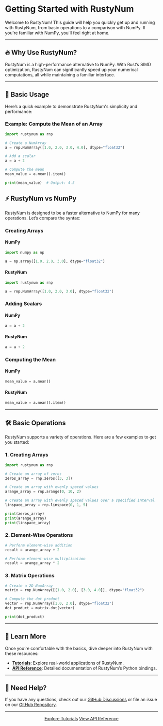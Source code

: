 # Getting Started with RustyNum

Welcome to RustyNum! This guide will help you quickly get up and running with RustyNum, from basic operations to a comparison with NumPy. If you're familiar with NumPy, you'll feel right at home.

---

## 🔥 Why Use RustyNum?

RustyNum is a high-performance alternative to NumPy. With Rust’s SIMD optimization, RustyNum can significantly speed up your numerical computations, all while maintaining a familiar interface.

---

## 📘 Basic Usage

Here’s a quick example to demonstrate RustyNum's simplicity and performance:

### Example: Compute the Mean of an Array
```python
import rustynum as rnp

# Create a NumArray
a = rnp.NumArray([1.0, 2.0, 3.0, 4.0], dtype="float32")

# Add a scalar
a = a + 2

# Compute the mean
mean_value = a.mean().item()

print(mean_value)  # Output: 4.5
```

## ⚡ RustyNum vs NumPy

RustyNum is designed to be a faster alternative to NumPy for many operations. Let’s compare the syntax:

### Creating Arrays
#### NumPy
```python
import numpy as np

a = np.array([1.0, 2.0, 3.0], dtype="float32")
```

#### RustyNum
```python
import rustynum as rnp

a = rnp.NumArray([1.0, 2.0, 3.0], dtype="float32")
```

### Adding Scalars
#### NumPy
```python
a = a + 2
```

#### RustyNum
```python
a = a + 2
```

### Computing the Mean
#### NumPy
```python
mean_value = a.mean()
```

#### RustyNum
```python
mean_value = a.mean().item()
```

---

## 🛠️ Basic Operations

RustyNum supports a variety of operations. Here are a few examples to get you started:

### 1. Creating Arrays
```python
import rustynum as rnp

# Create an array of zeros
zeros_array = rnp.zeros([3, 3])

# Create an array with evenly spaced values
arange_array = rnp.arange(0, 10, 2)

# Create an array with evenly spaced values over a specified interval
linspace_array = rnp.linspace(0, 1, 5)

print(zeros_array)
print(arange_array)
print(linspace_array)
```

### 2. Element-Wise Operations
```python
# Perform element-wise addition
result = arange_array + 2

# Perform element-wise multiplication
result = arange_array * 2
```

### 3. Matrix Operations
```python
# Create a 2D NumArray
matrix = rnp.NumArray([[1.0, 2.0], [3.0, 4.0]], dtype="float32")

# Compute the dot product
vector = rnp.NumArray([1.0, 2.0], dtype="float32")
dot_product = matrix.dot(vector)

print(dot_product)
```

---

## 🔗 Learn More

Once you’re comfortable with the basics, dive deeper into RustyNum with these resources:

- **[Tutorials](tutorials/index.md)**: Explore real-world applications of RustyNum.
- **[API Reference](../api/)**: Detailed documentation of RustyNum’s Python bindings.

---

## 📩 Need Help?

If you have any questions, check out our [GitHub Discussions](https://github.com/IgorSusmelj/rustynum/discussions) or file an issue on our [GitHub Repository](https://github.com/IgorSusmelj/rustynum/issues).

---

<div style="text-align: center;">
    <a href="tutorials/" class="md-button md-button--primary">Explore Tutorials</a>
    <a href="api/" class="md-button">View API Reference</a>
</div>